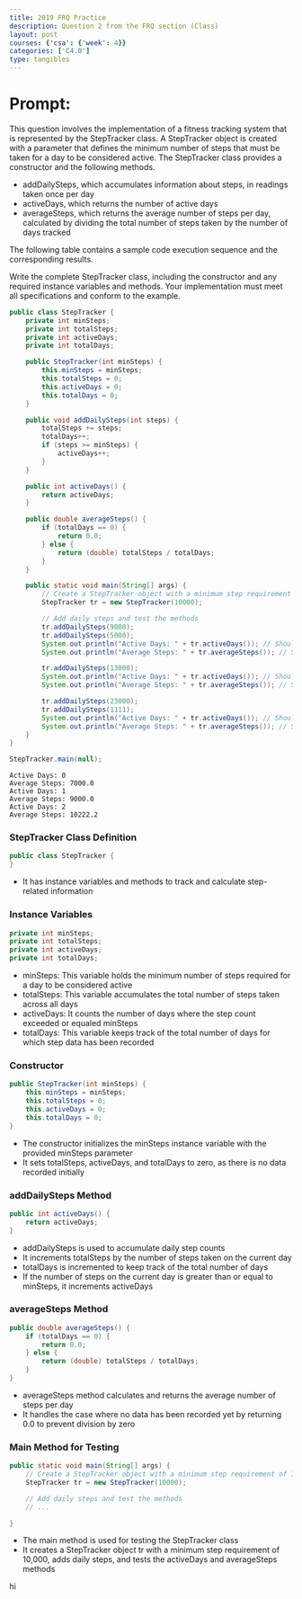 ```yaml
---
title: 2019 FRQ Practice
description: Question 2 from the FRQ section (Class)
layout: post
courses: {'csa': {'week': 4}}
categories: ['C4.0']
type: tangibles
---
```


# Prompt: 

This question involves the implementation of a fitness tracking system that is represented by the StepTracker class. A StepTracker object is created with a parameter that defines the minimum
number of steps that must be taken for a day to be considered active.
 The StepTracker class provides a constructor and the following methods.

- addDailySteps, which accumulates information about steps, in readings taken once per day
- activeDays, which returns the number of active days
- averageSteps, which returns the average number of steps per day, calculated by dividing the
total number of steps taken by the number of days tracked

The following table contains a sample code execution sequence and the corresponding results. 



Write the complete StepTracker class, including the constructor and any required instance variables and methods. Your implementation must meet all specifications and conform to the example.


```java
public class StepTracker {
    private int minSteps;
    private int totalSteps;
    private int activeDays;
    private int totalDays;

    public StepTracker(int minSteps) {
        this.minSteps = minSteps;
        this.totalSteps = 0;
        this.activeDays = 0;
        this.totalDays = 0;
    }

    public void addDailySteps(int steps) {
        totalSteps += steps;
        totalDays++;
        if (steps >= minSteps) {
            activeDays++;
        }
    }

    public int activeDays() {
        return activeDays;
    }

    public double averageSteps() {
        if (totalDays == 0) {
            return 0.0;
        } else {
            return (double) totalSteps / totalDays;
        }
    }

    public static void main(String[] args) {
        // Create a StepTracker object with a minimum step requirement of 10,000
        StepTracker tr = new StepTracker(10000);

        // Add daily steps and test the methods
        tr.addDailySteps(9000);
        tr.addDailySteps(5000);
        System.out.println("Active Days: " + tr.activeDays()); // Should print 0
        System.out.println("Average Steps: " + tr.averageSteps()); // Should print 0.0

        tr.addDailySteps(13000);
        System.out.println("Active Days: " + tr.activeDays()); // Should print 1
        System.out.println("Average Steps: " + tr.averageSteps()); // Should print 9000.0

        tr.addDailySteps(23000);
        tr.addDailySteps(1111);
        System.out.println("Active Days: " + tr.activeDays()); // Should print 2
        System.out.println("Average Steps: " + tr.averageSteps()); // Should print 10222.2
    }
}

StepTracker.main(null);
```

    Active Days: 0
    Average Steps: 7000.0
    Active Days: 1
    Average Steps: 9000.0
    Active Days: 2
    Average Steps: 10222.2


### StepTracker Class Definition


```java
public class StepTracker {
}
```

- It has instance variables and methods to track and calculate step-related information

### Instance Variables


```java
private int minSteps;
private int totalSteps;
private int activeDays;
private int totalDays;
```

- minSteps: This variable holds the minimum number of steps required for a day to be considered active
- totalSteps: This variable accumulates the total number of steps taken across all days
- activeDays: It counts the number of days where the step count exceeded or equaled minSteps
- totalDays: This variable keeps track of the total number of days for which step data has been recorded

### Constructor


```java
public StepTracker(int minSteps) {
    this.minSteps = minSteps;
    this.totalSteps = 0;
    this.activeDays = 0;
    this.totalDays = 0;
}
```

- The constructor initializes the minSteps instance variable with the provided minSteps parameter
- It sets totalSteps, activeDays, and totalDays to zero, as there is no data recorded initially

### addDailySteps Method


```java
public int activeDays() {
    return activeDays;
}
```

- addDailySteps is used to accumulate daily step counts
- It increments totalSteps by the number of steps taken on the current day
- totalDays is incremented to keep track of the total number of days
- If the number of steps on the current day is greater than or equal to minSteps, it increments activeDays

### averageSteps Method


```java
public double averageSteps() {
    if (totalDays == 0) {
        return 0.0;
    } else {
        return (double) totalSteps / totalDays;
    }
}
```

- averageSteps method calculates and returns the average number of steps per day
- It handles the case where no data has been recorded yet by returning 0.0 to prevent division by zero

### Main Method for Testing


```java
public static void main(String[] args) {
    // Create a StepTracker object with a minimum step requirement of 10,000
    StepTracker tr = new StepTracker(10000);

    // Add daily steps and test the methods
    // ...

}
```

- The main method is used for testing the StepTracker class
- It creates a StepTracker object tr with a minimum step requirement of 10,000, adds daily steps, and tests the activeDays and averageSteps methods

hi
